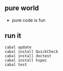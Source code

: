 ## pure world

* pure code is fun

## run it

```
cabal update
cabal install QuickCheck
cabal install doctest
cabal install hspec
cabal test
```
